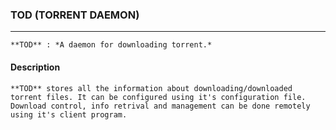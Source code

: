 ### TOD (TORRENT DAEMON)
---
    **TOD** : *A daemon for downloading torrent.*
#### Description
    **TOD** stores all the information about downloading/downloaded torrent files. It can be configured using it's configuration file. Download control, info retrival and management can be done remotely using it's client program.
